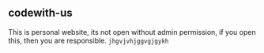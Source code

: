 ## codewith-us
This is personal website, its not open without admin permission, if you open this, then you are responsible.
``` jhgvjvhjggvgjgykh ```
